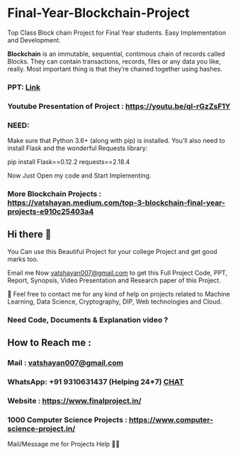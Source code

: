 # Final-Year-Blockchain-Project
Top Class Block chain Project for Final Year students. Easy Implementation and Development.

**Blockchain** is an immutable, sequential, contimous chain of records called Blocks. They can contain transactions, records, files or any data you like, really. Most important thing is that they’re chained together using hashes.

### PPT: [Link](https://github.com/Vatshayan/Blockchain-Final-Year-Project/blob/main/Blockchain%20Money%20PPT.pdf)

### Youtube Presentation of Project : https://youtu.be/qI-rGzZsF1Y

### NEED:
Make sure that Python 3.6+ (along with pip) is installed. You’ll also need to install Flask and the wonderful Requests library:

pip install Flask==0.12.2 requests==2.18.4 


Now Just Open my code and Start Implementing.




### More Blockchain Projects : https://vatshayan.medium.com/top-3-blockchain-final-year-projects-e910c25403a4






## Hi there 👋
You Can use this Beautiful Project for your college Project and get good marks too.

Email me Now vatshayan007@gmail.com to get this Full Project Code, PPT, Report, Synopsis, Video Presentation and Research paper of this Project.

💌 Feel free to contact me for any kind of help on projects related to Machine Learning, Data Science, Cryptography, DIP, Web technologies and Cloud.

### Need Code, Documents & Explanation video ? 

## How to Reach me :

### Mail : vatshayan007@gmail.com 

### WhatsApp: **+91 9310631437** (Helping 24*7) **[CHAT](https://wa.me/message/CHWN2AHCPMAZK1)** 

### Website : https://www.finalproject.in/

### 1000 Computer Science Projects : https://www.computer-science-project.in/

Mail/Message me for Projects Help 🙏🏻


